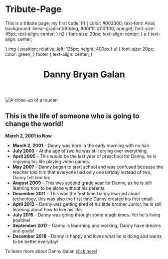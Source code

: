 # Tribute-Page
This is a tribute page; my first code.
  h1 {
  color: #003300;
  text-font: Arial;
  background: linear-gradient(90deg, #00ffff, #00ff00, orange);
  font-size: 45px;
  text-align: center;
}
h2 {
  font-size: 20px;
  text-align: center;
}
p {
  text-align: center;
 
}
img {
  position: relative;
  left: 135px;
  height: 400px
}
ul {
  font-size: 20px;
  color: green;
}
footer {
  text-align: center;
}

<!DOCTYPE HTML>
<main id="main">
  <title id="title">This is the life of Danny Galan</title>
  <header>
<h1>Danny Bryan Galan</h1>
  </header>
  <div id="img-div">
  <img src="https://f1.media.brightcove.com/8/1635265504/1635265504_5576555180001_5576547153001-vs.jpg?pubId=1635265504&videoId=5576547153001"alt="A close-up of a toucan"id="img">
  </div>
  <h2 id="tribute-info">This is the life of someone who is going to change the world!</h2>
</main>
<body>
  <div>
  <p><strong>March 2, 2001 to Now</strong></p>
  <ul>
    <li><strong>March 2, 2001</strong> - Danny was born in the early morning with no hair.
    <li><strong>July 2003</strong> - At the age of two he was still crying over everything.
    <li><strong>April 2005</strong> - This  would be the last year of preschool for Danny, he is enjoying his life playing video games.
    <li><strong>May 2007</strong> - Danny began to start school and was confused because the teacher told him that everyone had only one birtday instead of two, Danny felt lied too.
    <li><strong>August 2009</strong> - This was second grade year for Danny, as he is still learning how to be alone without his parents.
    <li><strong>December 2011</strong> - This was the first time Danny learned about technology, this was also the first time Danny created his first email.
    <li><strong>April 2013</strong> - Danny was getting tired of his little brother Junior, he is still learning about how to live his life.
    <li><strong>July 2015</strong> - Danny was going through some tough times. Yet he's living positive!
    <li><strong>September 2017</strong> - Danny is leanrning and working, Danny have dreams and goals!
    <li><strong>December 2018</strong> - Danny is happy and loves what he is doing and wants to be better everyday!
  </ul>
  <footer id="tribute-link">To learn more about Danny Galan <a href="#" target="_blank">click here!</a></footer>
</body>
</div>
</html>
